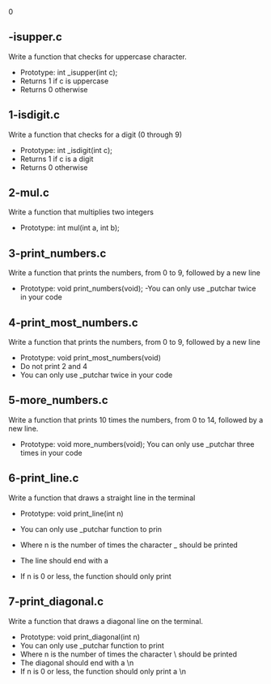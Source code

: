 0
## -isupper.c 
Write a function that checks for uppercase character. 
- Prototype: int _isupper\(int c\); 
- Returns 1 if c is uppercase 
- Returns 0 otherwise

## 1-isdigit.c 
 Write a function that checks for a digit \(0 through 9\) 
- Prototype: int _isdigit\(int c\); 
- Returns 1 if c is a digit 
- Returns 0 otherwise

## 2-mul.c 
Write a function that multiplies two integers 
- Prototype: int mul\(int a, int b\);

## 3-print_numbers.c 
Write a function that prints the numbers, from 0 to 9, followed by a new line 
- Prototype: void print_numbers\(void\); 
-You can only use _putchar twice in your code

## 4-print_most_numbers.c 
Write a function that prints the numbers, from 0 to 9, followed by a new line 
- Prototype: void print_most_numbers\(void\) 
- Do not print 2 and 4 
- You can only use _putchar twice in your code

## 5-more_numbers.c 
Write a function that prints 10 times the numbers, from 0 to 14, followed by a new line. 
- Prototype: void more_numbers\(void\); You can only use _putchar three times in your code

## 6-print_line.c 
Write a function that draws a straight line in the terminal 
- Prototype: void print_line\(int n\) 
- You can only use _putchar function to prin 
- Where n is the number of times the character _ should be printed 
- The line should end with a 
 
- If n is 0 or less, the function should only print 
 

## 7-print_diagonal.c 
Write a function that draws a diagonal line on the terminal. 
- Prototype: void print_diagonal\(int n\) 
- You can only use _putchar function to print 
- Where n is the number of times the character \ should be printed 
- The diagonal should end with a \n 
- If n is 0 or less, the function should only print a \n
